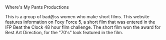 Where's My Pants Productions

This is a group of bad@ss women who make short films. This website features information on Foxy Force 5, a short film that was entered in the IFP Beat the Clock 48 hour film challenge. The short film won the award for Best Art Direction, for the "70's" look featured in the film.
